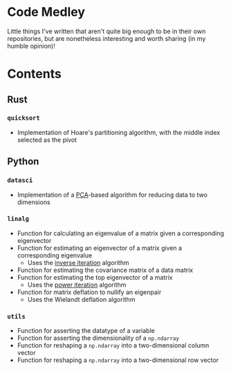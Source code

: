 # Code Medley
Little things I've written that aren't quite big enough to be in their own repositories, but are nonetheless interesting and worth sharing (in my humble opinion)!

# Contents
## Rust
### `quicksort`
- Implementation of Hoare's partitioning algorithm, with the middle index selected as the pivot
## Python
### `datasci`
- Implementation of a [PCA](https://en.wikipedia.org/wiki/Principal_component_analysis)-based algorithm for reducing data to two dimensions
### `linalg`
- Function for calculating an eigenvalue of a matrix given a corresponding eigenvector  
- Function for estimating an eigenvector of a matrix given a corresponding eigenvalue
  - Uses the [inverse iteration](https://en.wikipedia.org/wiki/Inverse_iteration) algorithm
- Function for estimating the covariance matrix of a data matrix
- Function for estimating the top eigenvector of a matrix
  - Uses the [power iteration](https://en.wikipedia.org/wiki/Power_iteration) algorithm
- Function for matrix deflation to nullify an eigenpair
  - Uses the Wielandt deflation algorithm
### `utils`
- Function for asserting the datatype of a variable
- Function for asserting the dimensionality of a `np.ndarray`
- Function for reshaping a `np.ndarray` into a two-dimensional column vector
- Function for reshaping a `np.ndarray` into a two-dimensional row vector
